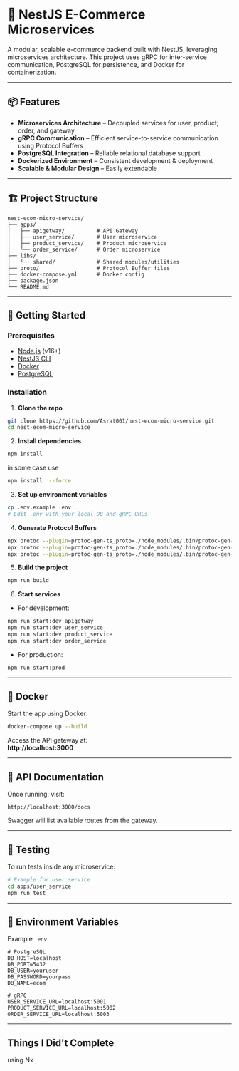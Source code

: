 # 🛒 NestJS E-Commerce Microservices

A modular, scalable e-commerce backend built with NestJS, leveraging microservices architecture. This project uses gRPC for inter-service communication, PostgreSQL for persistence, and Docker for containerization.

---

## 📦 Features

- **Microservices Architecture** – Decoupled services for user, product, order, and gateway
- **gRPC Communication** – Efficient service-to-service communication using Protocol Buffers
- **PostgreSQL Integration** – Reliable relational database support
- **Dockerized Environment** – Consistent development & deployment
- **Scalable & Modular Design** – Easily extendable

---

## 🏗️ Project Structure

```
nest-ecom-micro-service/
├── apps/
│   ├── apigetway/          # API Gateway
│   ├── user_service/       # User microservice
│   ├── product_service/    # Product microservice
│   └── order_service/      # Order microservice
├── libs/
│   └── shared/             # Shared modules/utilities
├── proto/                  # Protocol Buffer files
├── docker-compose.yml      # Docker config
├── package.json
└── README.md
```

---

## 🚀 Getting Started

### Prerequisites

- [Node.js](https://nodejs.org/) (v16+)
- [NestJS CLI](https://docs.nestjs.com/cli/overview)
- [Docker](https://www.docker.com/)
- [PostgreSQL](https://www.postgresql.org/)

### Installation

1. **Clone the repo**

```bash
git clone https://github.com/Asrat001/nest-ecom-micro-service.git
cd nest-ecom-micro-service
```

2. **Install dependencies**

```bash
npm install 
```
in some case use 
```bash
npm install  --force
```

3. **Set up environment variables**

```bash
cp .env.example .env
# Edit .env with your local DB and gRPC URLs
```

4. **Generate Protocol Buffers**

```bash
npx protoc --plugin=protoc-gen-ts_proto=./node_modules/.bin/protoc-gen-ts_proto   --ts_proto_out=./   --ts_proto_opt=nestJs=true   ./proto/user-service.proto
npx protoc --plugin=protoc-gen-ts_proto=./node_modules/.bin/protoc-gen-ts_proto   --ts_proto_out=./   --ts_proto_opt=nestJs=true   ./proto/order-service.proto
npx protoc --plugin=protoc-gen-ts_proto=./node_modules/.bin/protoc-gen-ts_proto   --ts_proto_out=./   --ts_proto_opt=nestJs=true   ./proto/product-service.proto
```

5. **Build the project**

```bash
npm run build
```

6. **Start services**

- For development:

```bash
npm run start:dev apigetway
npm run start:dev user_service
npm run start:dev product_service
npm run start:dev order_service
```

- For production:

```bash
npm run start:prod
```

---

## 🐳 Docker

Start the app using Docker:

```bash
docker-compose up --build
```

Access the API gateway at:  
**http://localhost:3000**

---

## 📄 API Documentation

Once running, visit:

```
http://localhost:3000/docs
```

Swagger will list available routes from the gateway.

---

## 🧪 Testing

To run tests inside any microservice:

```bash
# Example for user service
cd apps/user_service
npm run test
```


---

## 📁 Environment Variables

Example `.env`:

```env
# PostgreSQL
DB_HOST=localhost
DB_PORT=5432
DB_USER=youruser
DB_PASSWORD=yourpass
DB_NAME=ecom

# gRPC
USER_SERVICE_URL=localhost:5001
PRODUCT_SERVICE_URL=localhost:5002
ORDER_SERVICE_URL=localhost:5003
```

---

## Things I Did't Complete
using Nx


